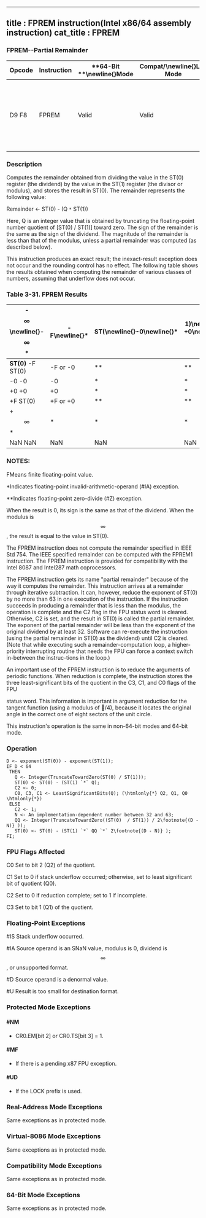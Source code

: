 ----------------------------
title : FPREM instruction(Intel x86/64 assembly instruction)
cat_title : FPREM
----------------------------
### FPREM--Partial Remainder


|**Opcode**|**Instruction**|**64-Bit **\newline{}**Mode**|**Compat/**\newline{}**Leg Mode**|**Description**|
|----------|---------------|-----------------------------|---------------------------------|---------------|
|D9 F8|FPREM|Valid|Valid|Replace ST(0) with the remainder obtained from dividing ST(0) by ST(1).|
### Description


Computes the remainder obtained from dividing the value in the ST(0) register (the dividend) by the value in the ST(1) register (the divisor or modulus), and stores the result in ST(0). The remainder represents the following value:

Remainder <- ST(0) - (Q `*` ST(1))

Here, Q is an integer value that is obtained by truncating the floating-point number quotient of [ST(0) / ST(1)] toward zero. The sign of the remainder is the same as the sign of the dividend. The magnitude of the remainder is less than that of the modulus, unless a partial remainder was computed (as described below).

This instruction produces an exact result; the inexact-result exception does not occur and the rounding control has no effect. The following table shows the results obtained when computing the remainder of various classes of numbers, assuming that underflow does not occur.

### Table 3-31.  FPREM Results


|-$$\infty$$\newline{}-$$\infty$$ *|-F\newline{}*|**ST(**\newline{}-0\newline{}*|**1)**\newline{}  +0\newline{}  *|+F\newline{}*|+$$\infty$$\newline{}*|NaN\newline{}NaN|
|----------------------------------|-------------|------------------------------|---------------------------------|-------------|----------------------|----------------|
|**ST(0)** -F ST(0)|-F or -0|**|**|-F or -0|ST(0)|NaN|
|-0 -0|-0|*|*|-0|-0|NaN|
|+0 +0|+0|*|*|+0|+0|NaN|
|+F ST(0)|+F or +0|**|**|+F or +0|ST(0)|NaN|
|+$$\infty$$ *|*|*|*|*|*|NaN|
|NaN NaN|NaN|NaN|NaN|NaN|NaN|NaN|
### NOTES:


FMeans finite floating-point value.

*Indicates floating-point invalid-arithmetic-operand (#IA) exception.

**Indicates floating-point zero-divide (#Z) exception.

When the result is 0, its sign is the same as that of the dividend. When the modulus is $$\infty$$, the result is equal to the value in ST(0). 

The FPREM instruction does not compute the remainder specified in IEEE Std 754. The IEEE specified remainder can be computed with the FPREM1 instruction. The FPREM instruction is provided for compatibility with the Intel 8087 and Intel287 math coprocessors.

The FPREM instruction gets its name "partial remainder" because of the way it computes the remainder. This instruction arrives at a remainder through iterative subtraction. It can, however, reduce the exponent of ST(0) by no more than 63 in one execution of the instruction. If the instruction succeeds in producing a remainder that is less than the modulus, the operation is complete and the C2 flag in the FPU status word is cleared. Otherwise, C2 is set, and the result in ST(0) is called the partial remainder. The exponent of the partial remainder will be less than the exponent of the original dividend by at least 32. Software can re-execute the instruction (using the partial remainder in ST(0) as the dividend) until C2 is cleared. (Note that while executing such a remainder-computation loop, a higher-priority interrupting routine that needs the FPU can force a context switch in-between the instruc-tions in the loop.)

An important use of the FPREM instruction is to reduce the arguments of periodic functions. When reduction is complete, the instruction stores the three least-significant bits of the quotient in the C3, C1, and C0 flags of the FPU 



status word. This information is important in argument reduction for the tangent function (using a modulus of /4), because it locates the original angle in the correct one of eight sectors of the unit circle.

This instruction's operation is the same in non-64-bit modes and 64-bit mode.


### Operation

```info-verb
D <- exponent(ST(0)) - exponent(ST(1));
IF D < 64
 THEN
   Q <- Integer(TruncateTowardZero(ST(0) / ST(1)));
   ST(0) <- ST(0) - (ST(1) `*` Q);
   C2 <- 0;
   C0, C3, C1 <- LeastSignificantBits(Q); (\htmlonly{*} Q2, Q1, Q0 \htmlonly{*})
 ELSE
   C2 <- 1;
   N <- An implementation-dependent number between 32 and 63;
   QQ <- Integer(TruncateTowardZero((ST(0)  / ST(1)) / 2\footnote{(D - N)} ));
   ST(0) <- ST(0) - (ST(1) `*` QQ `*` 2\footnote{(D - N)} ); 
FI;
```
### FPU Flags Affected


C0 Set to bit 2 (Q2) of the quotient.

C1 Set to 0 if stack underflow occurred; otherwise, set to least significant bit of quotient (Q0).

C2 Set to 0 if reduction complete; set to 1 if incomplete.

C3  Set to bit 1 (Q1) of the quotient.

### Floating-Point Exceptions


#IS Stack underflow occurred.

#IA Source operand is an SNaN value, modulus is 0, dividend is $$\infty$$, or unsupported format.

#D Source operand is a denormal value.

#U Result is too small for destination format.


### Protected Mode Exceptions

#### #NM
* CR0.EM[bit 2] or CR0.TS[bit 3] = 1.

#### #MF
* If there is a pending x87 FPU exception.

#### #UD
* If the LOCK prefix is used.

### Real-Address Mode Exceptions



Same exceptions as in protected mode.


### Virtual-8086 Mode Exceptions



Same exceptions as in protected mode.


### Compatibility Mode Exceptions



Same exceptions as in protected mode.


### 64-Bit Mode Exceptions



Same exceptions as in protected mode.

